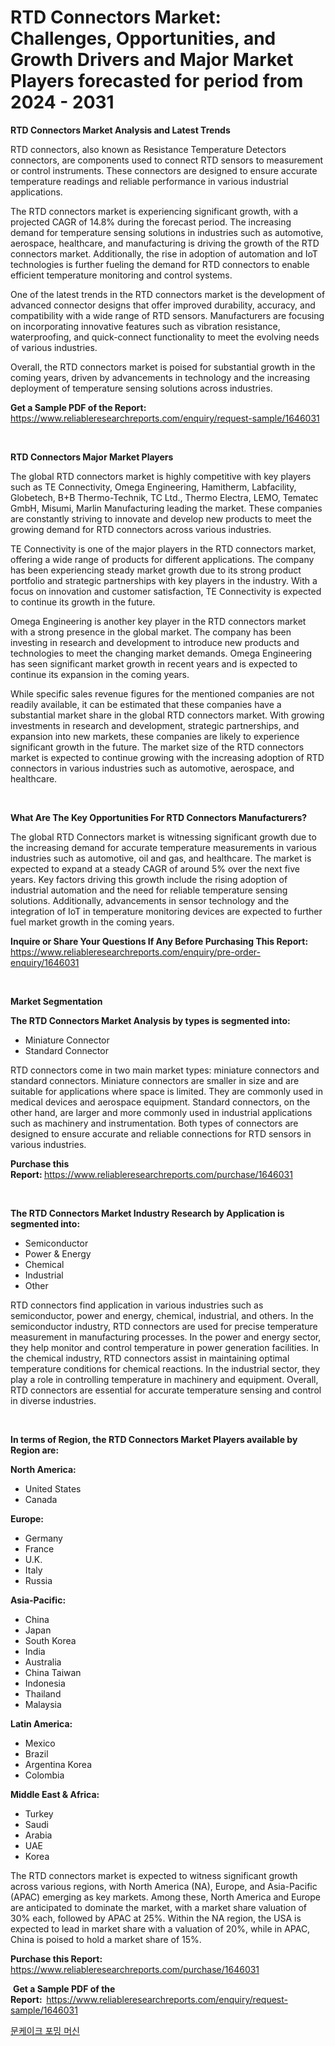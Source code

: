 <p><h1>RTD Connectors Market: Challenges, Opportunities, and Growth Drivers and Major Market Players forecasted for period from 2024 - 2031</h1></p><p><strong>RTD Connectors Market Analysis and Latest Trends</strong></p>
<p><p>RTD connectors, also known as Resistance Temperature Detectors connectors, are components used to connect RTD sensors to measurement or control instruments. These connectors are designed to ensure accurate temperature readings and reliable performance in various industrial applications.</p><p>The RTD connectors market is experiencing significant growth, with a projected CAGR of 14.8% during the forecast period. The increasing demand for temperature sensing solutions in industries such as automotive, aerospace, healthcare, and manufacturing is driving the growth of the RTD connectors market. Additionally, the rise in adoption of automation and IoT technologies is further fueling the demand for RTD connectors to enable efficient temperature monitoring and control systems.</p><p>One of the latest trends in the RTD connectors market is the development of advanced connector designs that offer improved durability, accuracy, and compatibility with a wide range of RTD sensors. Manufacturers are focusing on incorporating innovative features such as vibration resistance, waterproofing, and quick-connect functionality to meet the evolving needs of various industries.</p><p>Overall, the RTD connectors market is poised for substantial growth in the coming years, driven by advancements in technology and the increasing deployment of temperature sensing solutions across industries.</p></p>
<p><strong>Get a Sample PDF of the Report:&nbsp;</strong> <a href="https://www.reliableresearchreports.com/enquiry/request-sample/1646031">https://www.reliableresearchreports.com/enquiry/request-sample/1646031</a></p>
<p>&nbsp;</p>
<p><strong>RTD Connectors Major Market Players</strong></p>
<p><p>The global RTD connectors market is highly competitive with key players such as TE Connectivity, Omega Engineering, Hamitherm, Labfacility, Globetech, B+B Thermo-Technik, TC Ltd., Thermo Electra, LEMO, Tematec GmbH, Misumi, Marlin Manufacturing leading the market. These companies are constantly striving to innovate and develop new products to meet the growing demand for RTD connectors across various industries.</p><p>TE Connectivity is one of the major players in the RTD connectors market, offering a wide range of products for different applications. The company has been experiencing steady market growth due to its strong product portfolio and strategic partnerships with key players in the industry. With a focus on innovation and customer satisfaction, TE Connectivity is expected to continue its growth in the future.</p><p>Omega Engineering is another key player in the RTD connectors market with a strong presence in the global market. The company has been investing in research and development to introduce new products and technologies to meet the changing market demands. Omega Engineering has seen significant market growth in recent years and is expected to continue its expansion in the coming years.</p><p>While specific sales revenue figures for the mentioned companies are not readily available, it can be estimated that these companies have a substantial market share in the global RTD connectors market. With growing investments in research and development, strategic partnerships, and expansion into new markets, these companies are likely to experience significant growth in the future. The market size of the RTD connectors market is expected to continue growing with the increasing adoption of RTD connectors in various industries such as automotive, aerospace, and healthcare.</p></p>
<p>&nbsp;</p>
<p><strong>What Are The Key Opportunities For RTD Connectors Manufacturers?</strong></p>
<p><p>The global RTD Connectors market is witnessing significant growth due to the increasing demand for accurate temperature measurements in various industries such as automotive, oil and gas, and healthcare. The market is expected to expand at a steady CAGR of around 5% over the next five years. Key factors driving this growth include the rising adoption of industrial automation and the need for reliable temperature sensing solutions. Additionally, advancements in sensor technology and the integration of IoT in temperature monitoring devices are expected to further fuel market growth in the coming years.</p></p>
<p><strong>Inquire or Share Your Questions If Any Before Purchasing This Report:</strong> <a href="https://www.reliableresearchreports.com/enquiry/pre-order-enquiry/1646031">https://www.reliableresearchreports.com/enquiry/pre-order-enquiry/1646031</a></p>
<p>&nbsp;</p>
<p><strong>Market Segmentation</strong></p>
<p><strong>The RTD Connectors Market Analysis by types is segmented into:</strong></p>
<p><ul><li>Miniature Connector</li><li>Standard Connector</li></ul></p>
<p><p>RTD connectors come in two main market types: miniature connectors and standard connectors. Miniature connectors are smaller in size and are suitable for applications where space is limited. They are commonly used in medical devices and aerospace equipment. Standard connectors, on the other hand, are larger and more commonly used in industrial applications such as machinery and instrumentation. Both types of connectors are designed to ensure accurate and reliable connections for RTD sensors in various industries.</p></p>
<p><strong>Purchase this Report:&nbsp;</strong><a href="https://www.reliableresearchreports.com/purchase/1646031">https://www.reliableresearchreports.com/purchase/1646031</a></p>
<p>&nbsp;</p>
<p><strong>The RTD Connectors Market Industry Research by Application is segmented into:</strong></p>
<p><ul><li>Semiconductor</li><li>Power & Energy</li><li>Chemical</li><li>Industrial</li><li>Other</li></ul></p>
<p><p>RTD connectors find application in various industries such as semiconductor, power and energy, chemical, industrial, and others. In the semiconductor industry, RTD connectors are used for precise temperature measurement in manufacturing processes. In the power and energy sector, they help monitor and control temperature in power generation facilities. In the chemical industry, RTD connectors assist in maintaining optimal temperature conditions for chemical reactions. In the industrial sector, they play a role in controlling temperature in machinery and equipment. Overall, RTD connectors are essential for accurate temperature sensing and control in diverse industries.</p></p>
<p>&nbsp;</p>
<p><strong>In terms of Region, the RTD Connectors Market Players available by Region are:</strong></p>
<p>
    <p> <strong> North America: </strong>
        <ul>
            <li>United States</li>
            <li>Canada</li>
        </ul>
        </p> 
    <p> <strong> Europe: </strong>
        <ul>
            <li>Germany</li>
            <li>France</li>
            <li>U.K.</li>
            <li>Italy</li>
            <li>Russia</li>
        </ul>
        </p> 
    <p> <strong> Asia-Pacific: </strong>
        <ul>
            <li>China</li>
            <li>Japan</li>
            <li>South Korea</li>
            <li>India</li>
            <li>Australia</li>
            <li>China Taiwan</li>
            <li>Indonesia</li>
            <li>Thailand</li>
            <li>Malaysia</li>
        </ul>
        </p> 
    <p> <strong> Latin America: </strong>
        <ul>
            <li>Mexico</li>
            <li>Brazil</li>
            <li>Argentina Korea</li>
            <li>Colombia</li>
        </ul>
        </p> 
    <p> <strong> Middle East & Africa: </strong>
        <ul>
            <li>Turkey</li>
            <li>Saudi</li>
            <li>Arabia</li>
            <li>UAE</li>
            <li>Korea</li>
        </ul>
    </p>
    </p>
<p><p>The RTD connectors market is expected to witness significant growth across various regions, with North America (NA), Europe, and Asia-Pacific (APAC) emerging as key markets. Among these, North America and Europe are anticipated to dominate the market, with a market share valuation of 30% each, followed by APAC at 25%. Within the NA region, the USA is expected to lead in market share with a valuation of 20%, while in APAC, China is poised to hold a market share of 15%.</p></p>
<p><strong>Purchase this Report: </strong><a href="https://www.reliableresearchreports.com/purchase/1646031">https://www.reliableresearchreports.com/purchase/1646031</a></p>
<p>&nbsp;<strong>Get a Sample PDF of the Report:&nbsp;&nbsp;</strong><a href="https://www.reliableresearchreports.com/enquiry/request-sample/1646031">https://www.reliableresearchreports.com/enquiry/request-sample/1646031</a></p>
<p><strong></strong></p>
<p><p><a href="https://github.com/akzkkws047661437/Market-Research-Report-List-1/blob/main/607031311371.md">문케이크 포밍 머신</a></p></p>